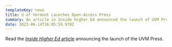 ```yaml
---
templateKey: news
title: U of Vermont Launches Open-Access Press
summary: An article in Inside Higher Ed announced the launch of UVM Press.
date: 2023-06-14T16:05:59.978Z
---
```

R﻿ead the [*Inside Higher Ed* article](*https://www.insidehighered.com/news/quick-takes/2023/06/14/u-vermont-launches-open-access-university-press) announcing the launch of the UVM Press.[](https://www.insidehighered.com/news/quick-takes/2023/06/14/u-vermont-launches-open-access-university-press)
